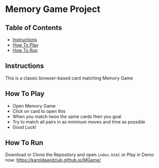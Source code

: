 # Memory Game Project

## Table of Contents

* [Instructions](#instructions)
* [How To Play](#HowToPlay)
* [How To Run](#howToRun)

## Instructions

This is a classic browser-based card matching Memory Game 

## How To Play

* Open Memory Game
* Click on card to open this
* When you match twoo the same cards then you goal
* Try to match all pairs in as minimum moves and time as possible  
* Good Luck!

## How To Run

Download or Clone the Repository and open `index.html`
or
Play in Demo now: 
https://karoldawidziuk.github.io/MGame/
